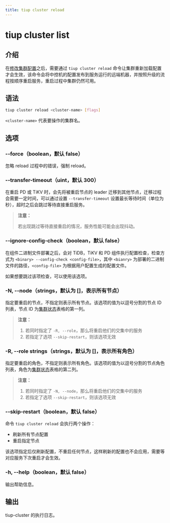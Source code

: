 ```yaml
---
title: tiup cluster reload
---
```


# tiup cluster list

## 介绍

在[修改集群配置](/tiup/tiup-component-cluster-edit-config.md)之后，需要通过 `tiup cluster reload` 命令让集群重新加载配置才会生效，该命令会将中控机的配置发布到服务运行的远端机器，并按照升级的流程按顺序重启服务，重启过程中集群仍然可用。

## 语法

```sh
tiup cluster reload <cluster-name> [flags]
```

`<cluster-name>` 代表要操作的集群名。

## 选项

### --force（boolean，默认 false）

忽略 reload 过程中的错误，强制 reload。

### --transfer-timeout（uint，默认 300）

在重启 PD 或 TiKV 时，会先将被重启节点的 leader 迁移到其他节点，迁移过程会需要一定时间，可以通过设置 `--transfer-timeout` 设置最长等待时间（单位为秒），超时之后会跳过等待直接重启服务。

> **注意：**
> 
> 若出现跳过等待直接重启的情况，服务性能可能会出现抖动。

### --ignore-config-check（boolean，默认 false）

在组件二进制文件部署之后，会对 TiDB，TiKV 和 PD 组件执行配置检查，检查方式为 `<binary> --config-check <config-file>`，其中 `<bianry>` 为部署的二进制文件的路径，`<config-file>` 为根据用户配置生成的配置文件。

如果想要跳过该项检查，可以使用该选项。

### -N, --node（strings，默认为 []，表示所有节点）

指定要重启的节点，不指定则表示所有节点。该选项的值为以逗号分割的节点 ID 列表，节点 ID 为[集群状态](/tiup/tiup-component-cluster-display.md)表格的第一列。

> **注意：**
> 
> 1. 若同时指定了 `-R, --role`，那么将重启他们的交集中的服务
> 2. 若指定了选项 `--skip-restart`，则该选项无效

### -R, --role strings（strings，默认为 []，表示所有角色）

指定要重启的角色，不指定则表示所有角色。该选项的值为以逗号分割的节点角色列表，角色为[集群状态](/tiup/tiup-component-cluster-display.md)表格的第二列。

> **注意：**
> 
> 1. 若同时指定了 `-N, --node`，那么将重启他们的交集中的服务
> 2. 若指定了选项 `--skip-restart`，则该选项无效

### --skip-restart（boolean，默认 false）

命令 `tiup cluster reload` 会执行两个操作：

- 刷新所有节点配置
- 重启指定节点

该选项指定后仅刷新配置，不重启任何节点，这样刷新的配置也不会应用，需要等对应服务下次重启才会生效。

### -h, --help（boolean，默认 false）

输出帮助信息。

## 输出

tiup-cluster 的执行日志。